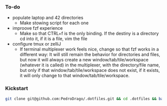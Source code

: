 ### To-do

- populate laptop and 42 directories
    - Make stowing script for each one
- improove fzf experience
    - Make so that CTRL+f is the only binding. If the destiny is a directory cd into it, if it is a file, vim the file
- configure tmux or zelliJ
    - If terminal multiplexer work feels nice, change so that fzf works in a different way: It will still remain the behavior for directories and files, but now it will always create a new window/tab/tile/workspace (whatever it is called) in the multiplexer, with the directory/file name, but only if that window/tab/tile/workspace does not exist, if it exists, it will only change to that window/tab/tile/workspace.

### Kickstart
```bash
git clone git@github.com:PedroDrago/.dotfiles.git && cd .dotfiles && bash setup
```
